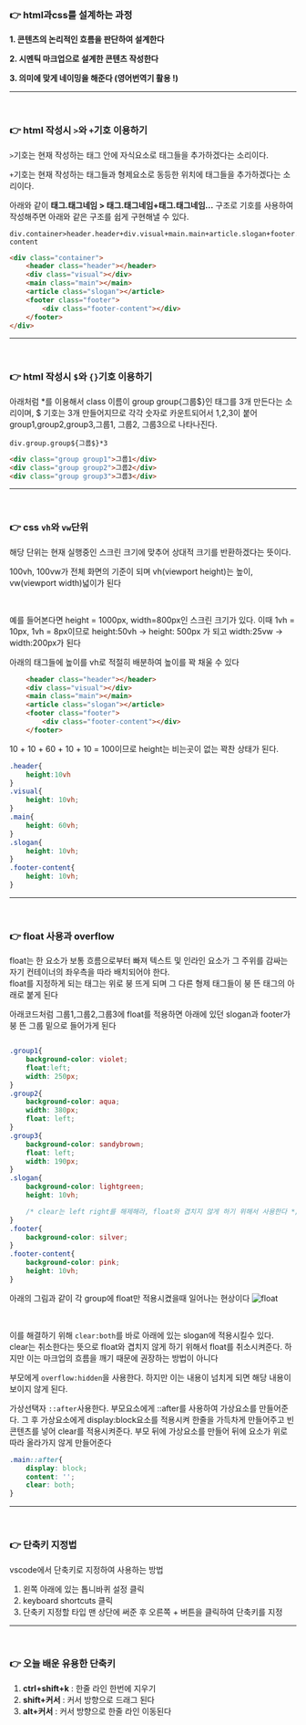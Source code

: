 <br>

### 👉 html과css를 설계하는 과정
__1. 콘텐츠의 논리적인 흐름을 판단하여 설계한다__    

__2. 시멘틱 마크업으로 설계한 콘텐츠 작성한다__      

__3. 의미에 맞게 네이밍을 해준다 (영어번역기 활용 !)__    

* * *
<br>

### 👉 html 작성시 ```>```와 ```+```기호 이용하기   
```>```기호는 현재 작성하는 태그 안에 자식요소로 태그들을 추가하겠다는 소리이다.     

```+```기호는 현재 작성하는 태그들과 형제요소로 동등한 위치에 태그들을 추가하겠다는 소리이다.      

아래와 같이 __태그.태그네임 > 태그.태그네임+태그.태그네임...__ 구조로 기호를 사용하여 작성해주면 아래와 같은 구조를 쉽게 구현해낼 수 있다.

```text
div.container>header.header+div.visual+main.main+article.slogan+footer.footer>div.footer-content
```
```html
<div class="container">
    <header class="header"></header>
    <div class="visual"></div>
    <main class="main"></main>
    <article class="slogan"></article>
    <footer class="footer">
        <div class="footer-content"></div>
    </footer>
</div>
```

* * *

<br>

### 👉 html 작성시 ```$```와 ```{}```기호 이용하기      

아래처럼 *를 이용해서 class 이름이 group group{그룹$}인 태그를 3개 만든다는 소리이며, $ 기호는 3개 만들어지므로 각각 숫자로 카운트되어서 1,2,3이 붙어 group1,group2,group3,그룹1, 그룹2, 그룹3으로 나타나진다.   
```text
div.group.group${그룹$}*3
```
```html
<div class="group group1">그룹1</div>
<div class="group group2">그룹2</div>
<div class="group group3">그룹3</div>
```

* * *

<br>

### 👉 css ```vh```와 ```vw```단위
해당 단위는 현재 실행중인 스크린 크기에 맞추어 상대적 크기를 반환하겠다는 뜻이다.    

100vh, 100vw가 전체 화면의 기준이 되며 
vh(viewport height)는 높이, vw(viewport width)넓이가 된다    

<br>

예를 들어본다면 height = 1000px, width=800px인 스크린 크기가 있다. 이때 1vh = 10px, 1vh = 8px이므로  height:50vh -> height: 500px 가 되고 width:25vw -> width:200px가 된다      

아래의 태그들에 높이를 vh로 적절히 배분하여 높이를 꽉 채울 수 있다
```html
    <header class="header"></header>
    <div class="visual"></div>
    <main class="main"></main>
    <article class="slogan"></article>
    <footer class="footer">
        <div class="footer-content"></div>
    </footer>
```
10 + 10 + 60 + 10 + 10 = 100이므로 height는 비는곳이 없는 꽉찬 상태가 된다.
```css
.header{
    height:10vh
}
.visual{
    height: 10vh;
}
.main{
    height: 60vh;
}
.slogan{
    height: 10vh;
}
.footer-content{
    height: 10vh;
}
```
* * *
<br>

### 👉 float 사용과 overflow   

float는 한 요소가 보통 흐름으로부터 빠져 텍스트 및 인라인 요소가 그 주위를 감싸는 자기 컨테이너의 좌우측을 따라 배치되어야 한다.   
float를 지정하게 되는 태그는 위로 붕 뜨게 되며 그 다른 형제 태그들이 붕 뜬 태그의 아래로 붙게 된다    

아래코드처럼 그룹1,그룹2,그룹3에 float를 적용하면 아래에 있던 slogan과 footer가 붕 뜬 그룹 밑으로 들어가게 된다

```css

.group1{
    background-color: violet;
    float:left;
    width: 250px;
}
.group2{
    background-color: aqua;
    width: 380px;
    float: left;
}
.group3{
    background-color: sandybrown;
    float: left;
    width: 190px;
}
.slogan{
    background-color: lightgreen;
    height: 10vh;

    /* clear는 left right를 해제해라, float와 겹치지 않게 하기 위해서 사용한다 */
}
.footer{
    background-color: silver;
}
.footer-content{
    background-color: pink;
    height: 10vh;
}
```

아래의 그림과 같이 각 group에 float만 적용시켰을때 일어나는 현상이다
![float](https://user-images.githubusercontent.com/64240637/108705548-d10c2680-7550-11eb-8005-578bf90ec3d3.png)

<br>

이를 해결하기 위해 ```clear:both```를 바로 아래에 있는 slogan에 적용시킬수 있다.   
clear는 취소한다는 뜻으로 float와 겹치지 않게 하기 위해서 float를 취소시켜준다. 하지만 이는 마크업의 흐름을 깨기 때문에 권장하는 방법이 아니다    

부모에게 ```overflow:hidden```을 사용한다. 하지만 이는 내용이 넘치게 되면 해당 내용이 보이지 않게 된다.   

가상선택자 ```::after```사용한다. 부모요소에게 ::after를 사용하여 가상요소를 만들어준다. 그 후 가상요소에게 display:block요소를 적용시켜 한줄을 가득차게 만들어주고 빈 콘텐츠를 넣어 clear를 적용시켜준다. 부모 뒤에 가상요소를 만들어 뒤에 요소가 위로 따라 올라가지 않게 만들어준다
```css
.main::after{
    display: block;
    content: '';
    clear: both;
}
```
* * * 
<br>

### 👉 단축키 지정법
vscode에서 단축키로 지정하여 사용하는 방법   
1. 왼쪽 아래에 있는 톱니바퀴 설정 클릭   
2. keyboard shortcuts 클릭   
3. 단축키 지정할 타입 맨 상단에 써준 후 오른쪽 + 버튼을 클릭하여 단축키를 지정   

* * *

<br>

### 👉 오늘 배운 유용한 단축키 

1. __ctrl+shift+k__ : 한줄 라인 한번에 지우기    
2. __shift+커서__ : 커서 방향으로 드래그 된다    
3. __alt+커서__ : 커서 방향으로 한줄 라인 이동된다    